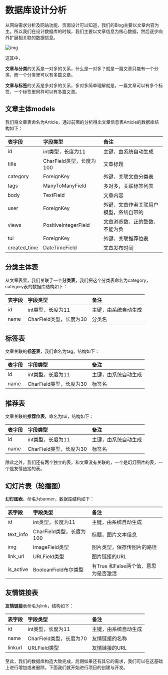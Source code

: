 # 数据库设计分析

从网站需求分析及网站功能、页面设计可以知道，我们的Blog主要以文章内容为主。所以我们在设计数据库的时候，我们主要以文章信息为核心数据，然后逐步向外扩展相关联的数据信息。

![img](http://img.liuwenqi.com/blog/2019-10-19-030122.png)

这其中，

**文章与分类**的关系是一对多的关系，什么是一对多？就是一篇文章只能有一个分类，而一个分类里可以有多篇文章。

**文章与标签**的关系是多对多的关系，多对多简单理解就是，一篇文章可以有多个标签，一个标签里同样可以有多篇文章。

## 文章主体models

我们将文章表命名为Article，通过前面的分析得出文章信息表Article的数据库结构如下：

| **表字段**   | **字段类型**             | **备注**                               |
| :----------- | :----------------------- | :------------------------------------- |
| id           | int类型，长度为11        | 主键，由系统自动生成                   |
| title        | CharField类型，长度为100 | 文章标题                               |
| category     | ForeignKey               | 外键，关联文章分类表                   |
| tags         | ManyToManyField          | 多对多，关联标签列表                   |
| body         | TextField                | 文章内容                               |
| user         | ForeignKey               | 外键，文章作者关联用户模型，系统自带的 |
| views        | PositiveIntegerField     | 文章浏览数，正的整数，不能为负         |
| tui          | ForeignKey               | 外键，关联推荐位表                     |
| created_time | DateTimeField            | 文章发布时间                           |

## 分类主体表

从文章表里，我们关联了一个**分类表**，我们把这个分类表命名为category，category表的数据库结构如下：

| **表字段** | **字段类型**            | **备注**             |
| :--------- | :---------------------- | :------------------- |
| id         | int类型，长度为11       | 主键，由系统自动生成 |
| name       | CharField类型，长度为30 | 分类名               |

## 标签表

文章关联的**标签表**，我们命名为tag，结构如下：

| **表字段** | **字段类型**            | **备注**             |
| :--------- | :---------------------- | :------------------- |
| id         | int类型，长度为11       | 主键，由系统自动生成 |
| name       | CharField类型，长度为30 | 标签名               |

## 推荐表

文章关联的**推荐位表**，命名为tui，结构如下：

| **表字段** | **字段类型**            | **备注**             |
| :--------- | :---------------------- | :------------------- |
| id         | int类型，长度为11       | 主键，由系统自动生成 |
| name       | CharField类型，长度为30 | 标签名               |

除此之外，我们还有两个独立的表，和文章没有关联的，一个是幻灯图片的表，一个是友情链接的表。

## 幻灯片表（轮播图）

**幻灯图表**，命名为banner，数据库结构如下：

| **表字段** | **字段类型**             | **备注**                             |
| :--------- | :----------------------- | :----------------------------------- |
| id         | int类型，长度为11        | 主键，由系统自动生成                 |
| text_info  | CharField类型，长度为100 | 标题，图片文本信息                   |
| img        | ImageField类型           | 图片类型，保存传图片的路径           |
| link_url   | URLField类型             | 图片链接的URL                        |
| is_active  | BooleanField布尔类型     | 有True 和False两个值，意思为是否激活 |

## 友情链接表

**友情链接**表命名为link，结构如下：

| **表字段** | **字段类型**            | **备注**             |
| :--------- | :---------------------- | :------------------- |
| id         | int类型，长度为11       | 主键，由系统自动生成 |
| name       | CharField类型，长度为70 | 友情链接的名称       |
| linkurl    | URLField类型            | 友情链接的URL        |

至此，我们的数据库构造大致完成，后期如果还有其它的需求，我们可以在这基础上进行增加或者删除。下面我们就开始进行项目的创建与开发。
